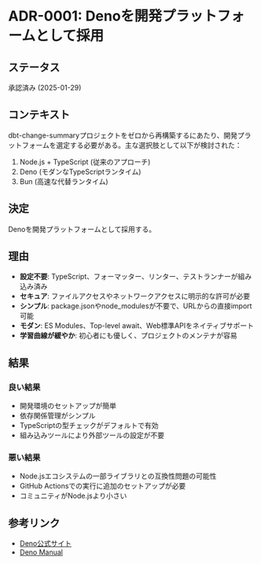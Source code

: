 # ADR-0001: Denoを開発プラットフォームとして採用

## ステータス
承認済み (2025-01-29)

## コンテキスト
dbt-change-summaryプロジェクトをゼロから再構築するにあたり、開発プラットフォームを選定する必要がある。主な選択肢として以下が検討された：

1. Node.js + TypeScript (従来のアプローチ)
2. Deno (モダンなTypeScriptランタイム)
3. Bun (高速な代替ランタイム)

## 決定
Denoを開発プラットフォームとして採用する。

## 理由
- **設定不要**: TypeScript、フォーマッター、リンター、テストランナーが組み込み済み
- **セキュア**: ファイルアクセスやネットワークアクセスに明示的な許可が必要
- **シンプル**: package.jsonやnode_modulesが不要で、URLからの直接import可能
- **モダン**: ES Modules、Top-level await、Web標準APIをネイティブサポート
- **学習曲線が緩やか**: 初心者にも優しく、プロジェクトのメンテナが容易

## 結果
### 良い結果
- 開発環境のセットアップが簡単
- 依存関係管理がシンプル
- TypeScriptの型チェックがデフォルトで有効
- 組み込みツールにより外部ツールの設定が不要

### 悪い結果
- Node.jsエコシステムの一部ライブラリとの互換性問題の可能性
- GitHub Actionsでの実行に追加のセットアップが必要
- コミュニティがNode.jsより小さい

## 参考リンク
- [Deno公式サイト](https://deno.land/)
- [Deno Manual](https://deno.land/manual)